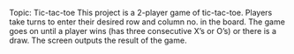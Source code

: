 Topic: Tic-tac-toe
This project is a 2-player game of tic-tac-toe. 
Players take turns to enter their desired row and column no. in the board. 
The game goes on until a player wins (has three consecutive X’s or O’s) or there is a draw.
The screen outputs the result of the game.

